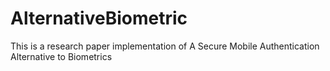 # AlternativeBiometric
This is a research paper implementation of A Secure Mobile Authentication Alternative to Biometrics
